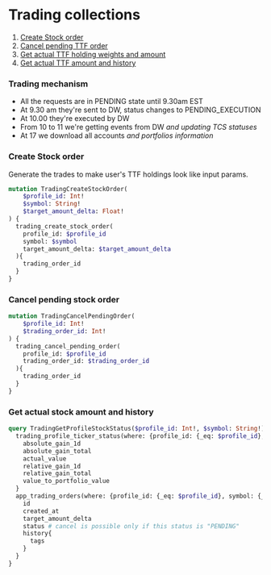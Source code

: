 # Trading collections
1. [Create Stock order](#create-stock-order)
2. [Cancel pending TTF order](#cancel-pending-ttf-order)
3. [Get actual TTF holding weights and amount](#get-actual-ttf-holding-weights-and-amount)
4. [Get actual TTF amount and history](#get-actual-ttf-amount-and-history)


### Trading mechanism
- All the requests are in PENDING state until 9.30am EST
- At 9.30 am they're sent to DW, status changes to PENDING_EXECUTION
- At 10.00 they're executed by DW
- From 10 to 11 we're getting events from DW _and updating TCS statuses_
- At 17 we download all accounts _and portfolios information_

### Create Stock order
Generate the trades to make user's TTF holdings look like input params.
```graphql
mutation TradingCreateStockOrder(
    $profile_id: Int!
    $symbol: String!
    $target_amount_delta: Float!
) {
  trading_create_stock_order(
    profile_id: $profile_id
    symbol: $symbol
    target_amount_delta: $target_amount_delta
  ){
    trading_order_id
  }
}
```

### Cancel pending stock order
```graphql
mutation TradingCancelPendingOrder(
    $profile_id: Int!
    $trading_order_id: Int!
) {
  trading_cancel_pending_order(
    profile_id: $profile_id
    trading_order_id: $trading_order_id
  ){
    trading_order_id
  }
}
```

### Get actual stock amount and history
```graphql
query TradingGetProfileStockStatus($profile_id: Int!, $symbol: String!) {
  trading_profile_ticker_status(where: {profile_id: {_eq: $profile_id}, symbol: {_eq: $symbol}}) {
    absolute_gain_1d
    absolute_gain_total
    actual_value
    relative_gain_1d
    relative_gain_total
    value_to_portfolio_value
  }
  app_trading_orders(where: {profile_id: {_eq: $profile_id}, symbol: {_eq: $symbol}}, limit: 3, order_by: {created_at: desc}) {
    id
    created_at
    target_amount_delta
    status # cancel is possible only if this status is "PENDING"
    history{
      tags
    }
  }
}
```
